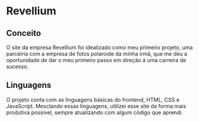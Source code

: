 # Revellium

## Conceito
 O site da empresa Revellium foi idealizado como meu primeiro projeto, uma parceiria com a empresa de fotos polaroide da minha irmã, que me deu a oportunidade de dar o meu primeiro passo em direção á uma carreira de sucesso.

 ## Linguagens
  O projeto conta com as linguagens básicas do frontend, HTML, CSS e JavaScript. Mesclando essas linguagens, utilizei esse site da forma mais produtiva possível, sempre atualizando com algum código que aprendi.